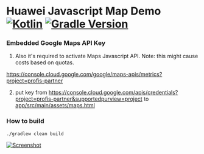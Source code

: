 # Huawei Javascript Map Demo  [![Kotlin](https://img.shields.io/badge/kotlin-1.4.21-green.svg)](https://kotlinlang.org/) [![Gradle Version](https://img.shields.io/badge/gradle-6.8.1-green.svg)](https://docs.gradle.org/current/release-notes)

### Embedded Google Maps API Key

1) Also it's required to activate Maps Javascript API. Note: this might cause costs based on quotas.

https://console.cloud.google.com/google/maps-apis/metrics?project=profis-partner

2) put key from https://console.cloud.google.com/apis/credentials?project=profis-partner&supportedpurview=project
to [app/src/main/assets/maps.html](app/src/main/assets/maps.html#6)

### How to build

    ./gradlew clean build

[![Screenshot](device-2021-01-29-123301.gif)](device-2021-01-29-123301.gif)